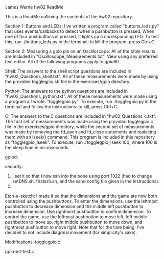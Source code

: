 James Werne hw02 ReadMe


This is a ReadMe outlining the contents of the hw02 repository. 

Section 1: Buttons and LEDs:
I've written a program called "buttons_leds.py" that uses events/callbacks to detect when a pushbutton is pressed. When one of four pushbuttons is pressed, it lights up a corresponding LED. To test this, run ./buttons_leds.py in the terminal; to kill the program, press Ctrl+C.


Section 2: Measuring a gpio pin on an Oscilloscope:
All of the table results are included in "Oscilloscope_Measurements.txt". View using any preferred text editor. All of the following programs apply to gpio60.

Shell:
The answers to the shell script questions are included in "hw02_Questions_shell.txt". All of these measurements were made by using the provided togglegpio.sh file in the exercises/gpio directory.

Python:
The answers to the python questions are included in "hw02_Questions_python.txt". All of these measurements were made using a program a I wrote: "togglegpio.py". To execute, run ./togglegpio.py in the terminal and follow the instructions: to kill, press Ctrl+C.

C:
The answers to the C questions are included in "hw02_Questions_c.txt". The first set of measurements was made using the provided togglegpio.c file in the exercises/gpio directory, while the second set of measurements was made by removing the fd_open and fd_close statements and replacing them with an lseek() command. This program is included in this repository as "togglegpio_lseek". To execute, run ./togglegpio_lseek 100, where 100 is the sleep time in microseconds.


gpiod:


security:
1) I set it so that I now ssh into the bone using port 1022 (had to change setDNS.sh, firstssh.sh, and the sshd config file given in the instructions).
2) 




Etch-a-sketch:
I made it so that the dimensions and the game are now both controlled using the pushbuttons.
To enter the dimensions, use the leftmost pushbutton to decrease dimension and the middle left pushbutton to increase dimension. Use rightmost pushbutton to confirm dimension.
To control the game, use the leftmost pushbutton to move left, left middle pushbutton to move up, right middle pushbutton to move down, and rightmost pushbutton to move right. Note that for the time being, I've decided to not include diagonal movement (for simplicity's sake).


Modifications:
togglegpio.c

gpio-int-test.c
